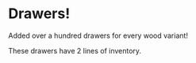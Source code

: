 # Drawers!

Added over a hundred drawers for every wood variant!

These drawers have 2 lines of inventory.